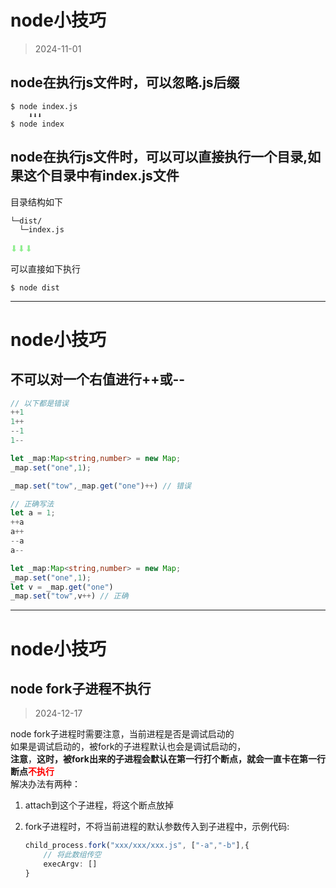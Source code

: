 # node小技巧

> 2024-11-01

## node在执行js文件时，可以忽略.js后缀

```shell
$ node index.js
    ⬇⬇⬇
$ node index
```

## node在执行js文件时，可以可以直接执行一个目录,如果这个目录中有index.js文件

目录结构如下

```
└─dist/
  └─index.js
```

<span style="color:lightgreen">⬇⬇︎⬇︎︎︎︎︎︎︎</span>

可以直接如下执行

```shell
$ node dist 
```

---

# node小技巧

## 不可以对一个右值进行++或--

```ts
// 以下都是错误
++1
1++
--1
1--

let _map:Map<string,number> = new Map;
_map.set("one",1);

_map.set("tow",_map.get("one")++) // 错误

// 正确写法
let a = 1;
++a
a++
--a
a--

let _map:Map<string,number> = new Map;
_map.set("one",1);
let v = _map.get("one")
_map.set("tow",v++) // 正确


```

---

# node小技巧

## node fork子进程不执行

> 2024-12-17

node fork子进程时需要注意，当前进程是否是调试启动的  
如果是调试启动的，被fork的子进程默认也会是调试启动的，  
**注意**，**这时，被fork出来的子进程会默认在第一行打个断点，就会一直卡在第一行断点<span style="color:red">不执行</span>**  
解决办法有两种：
1. attach到这个子进程，将这个断点放掉
2. fork子进程时，不将当前进程的默认参数传入到子进程中，示例代码:

    ```ts
    child_process.fork("xxx/xxx/xxx.js", ["-a","-b"],{
        // 将此数组传空
        execArgv: []
    }
    ```
